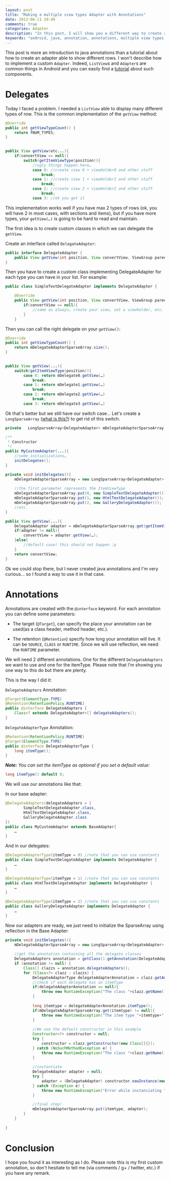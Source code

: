 ```yaml
---
layout: post
title: "Making a multiple view types Adapter with Annotations"
date: 2013-06-11 19:49
comments: true
categories: Adapter
description: "In this post, I will show you a different way to create a multiple view types adapter. I will use a custom adapter and java annotations."
keywords: "android, java, annotation, annotations, multiple view types, different row, adapter, custom adapter, listview, baseadapter"
---
```



This post is more an introduction to java annotations than a tutorial about how to create an adapter able to show different rows. I won't describe how to implement a custom `Adapter`. Indeed, `ListView`s and `Adapter`s are common things in Android and you can easily find a [tutorial][ViewHolder tutorial] about such components.

<!-- more -->

Delegates
=========
Today I faced a problem. I needed a `ListView` able to display many different types of row. This is the common implementation of the `getView` method:

```java
@Override
public int getViewTypeCount() {
	return fNUM_TYPES;
}
	

public View getView(etc...){
	if(convertView == null){
		switch(getItemViewType(position)){
			//ugly things happen here…
			case 0: //create view 0 + viewHolder0 and other stuff
				break;
			case 1: //create view 1 + viewHolder1 and other stuff
				break;
			case 2: //create view 2 + viewHolder2 and other stuff
				break;
			case 3: //ok you get it
```

This implementation works well if you have max 2 types of rows (ok, you will have 2 in most cases, with sections and items), but if you have more types, your `getView(…)` is going to be hard to read and maintain.

The first idea is to create custom classes in which we can delegate the `getView`.

Create an interface called `DelegateAdapter`:

```java
public interface DelegateAdapter {
	public View getView(int position, View convertView, ViewGroup parent, LayoutInflater inflater, Object item);
}
```

Then you have to create a custom class implementing DelegateAdapter for each type you can have in your list. For example:

```java
public class SimpleTextDelegateAdapter implements DelegateAdapter {

	@Override
	public View getView(int position, View convertView, ViewGroup parent, LayoutInflater inflater, Object item) {
		if(convertView == null){
			//same as always… create your view, set a viewholder, etc.
		}
	}
```

Then you can call the right delegate on your `getView()`:

```java
@Override
public int getViewTypeCount() {
	return mDelegateAdapterSparseArray.size();
}
	

public View getView(...){
	switch(getItemViewType(position)){
		case 0: return mDelegate0.getView(…)
			break;
		case 1: return mDelegate1.getView(…)
			break;
		case 2: return mDelegate2.getView(…)
			break;
		case 3: return mDelegate3.getView(…)
```

Ok that's better but we still have our switch case… Let's create a `LongSparseArray` ([what is this?][LongSparseArray]) to get rid of this switch.

```java
private   LongSparseArray<DelegateAdapter> mDelegateAdapterSparseArray;

/**
 * Constructor
 */
public MyCustomAdapter(...){
	//some initializations…
	initDelegates(); 
}

private void initDelegates(){
	mDelegateAdapterSparseArray = new LongSparseArray<DelegateAdapter>();
	
	//the first parameter represents the ItemViewType
	mDelegateAdapterSparseArray.put(0, new SimpleTextDelegateAdapter());
	mDelegateAdapterSparseArray.put(1, new HtmlTextDelegateAdapter());
	mDelegateAdapterSparseArray.put(2, new GalleryDelegateAdapter());
	//etc.
}

public View getView(...){
	DelegateAdapter adapter = mDelegateAdapterSparseArray.get(getItemViewType(position));
	if(adapter != null){
		convertView = adapter.getView(…);
	}else{
		//default case! this should not happen :p
	}
	return convertView;
}
```

Ok we could stop there, but I never created java annotations and I'm very curious… so I found a way to use it in that case.


Annotations
=========== 
Annotations are created with the `@interface` keyword. For each annotation you can define some parameters:

- The target (`@Target`), can specify the place your annotation can be used(as a class header, method header, etc.).

- The retention (`@Retention`) specify how long your annotation will live. It can be `SOURCE`, `CLASS` or `RUNTIME`. Since we will use reflection, we need the `RUNTIME` parameter.

 We will need 2 different annotations. One for the different `DelegateAdapters` we want to use and one for the itemType. Please note that I'm showing you one way to this do but there are plenty.

This is the way I did it:

`DelegateAdapters` Annotation:

```java
@Target(ElementType.TYPE)	
@Retention(RetentionPolicy.RUNTIME)
public @interface DelegateAdapters {
	Class<? extends DelegateAdapter>[] delegateAdapters();
}
```

`DelegateAdapterType` Annotation:

```java
@Retention(RetentionPolicy.RUNTIME)
@Target(ElementType.TYPE)
public @interface DelegateAdapterType {
	long itemType();
}
```

***Note:*** *You can set the itemType as optional if you set a default value:*

```java 
long itemType() default 0;
```

We will use our annotations like that:

In our base adapter:

```java
@DelegateAdapters(delegateAdapters = {
		SimpleTextDelegateAdapter.class,
		HtmlTextDelegateAdapter.class,
		GalleryDelegateAdapter.class
})
public class MyCustomAdapter extends BaseAdapter{
	…
}
```

And in our delegates:

```java
@DelegateAdapterType(itemType = 0) //note that you can use constants
public class SimpleTextDelegateAdapter implements DelegateAdapter {
	…
}

@DelegateAdapterType(itemType = 1) //note that you can use constants
public class HtmlTextDelegateAdapter implements DelegateAdapter {
	…
}

@DelegateAdapterType(itemType = 2) //note that you can use constants
public class GalleryDelegateAdapter implements DelegateAdapter {
	…
}
```

Now our adapters are ready, we just need to initialize the SparseArray using reflection in the Base Adapter:

```java
private void initDelegates(){
	mDelegateAdapterSparseArray = new LongSparseArray<DelegateAdapter>();
	
	//get the annotation containing all the delegate classes
	DelegateAdapters annotation = getClass().getAnnotation(DelegateAdapters.class);
	if (annotation != null) {
		Class[] clazzs = annotation.delegateAdapters();
		for (Class<?> clazz : clazzs) {
			DelegateAdapterType delegateAdapterAnnotation = clazz.getAnnotation(DelegateAdapterType.class);
			//check if each delegate has an itemType
			if(delegateAdapterAnnotation == null){
				throw new RuntimeException("The class "+clazz.getName()+" should have the annotation DelegateAdapterField");
			}
			
			long itemtype = delegateAdapterAnnotation.itemType();
			if(mDelegateAdapterSparseArray.get(itemtype) != null){
				throw new RuntimeException("The item type "+itemtype+" is already defined!");
			}
			
			//We use the default constructor in this example
			Constructor<?> constructor = null;
			try {
				constructor = clazz.getConstructor(new Class[]{});
			} catch (NoSuchMethodException e) {
				throw new RuntimeException("The class "+clazz.getName()+" doesn't have any default public constructor");
			}
			
			//instantiate
			DelegateAdapter adapter = null;
			try {
				adapter = (DelegateAdapter) constructor.newInstance(new Object[]{});
			} catch (Exception e) {
				throw new RuntimeException("Error while instanciating "+clazz+" with default constructor: "+e.getMessage(), e);
			}

			//final step!
			mDelegateAdapterSparseArray.put(itemtype, adapter);
		}
	}
	
}
```

Conclusion
==========

I hope you found it as interesting as I do. Please note this is my first custom annotation, so don't hesitate to tell me (via comments / g+ / twitter, etc.) if you have any remark.








[LongSparseArray]:http://developer.android.com/reference/android/support/v4/util/LongSparseArray.html
[ViewHolder tutorial]:http://castorflex.github.io/listview-optimisations-part-1-the-viewholder/